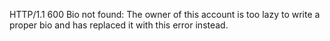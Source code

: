  HTTP/1.1 600 Bio not found: The owner of this account is too lazy to write a proper bio and has replaced it with this error instead.

